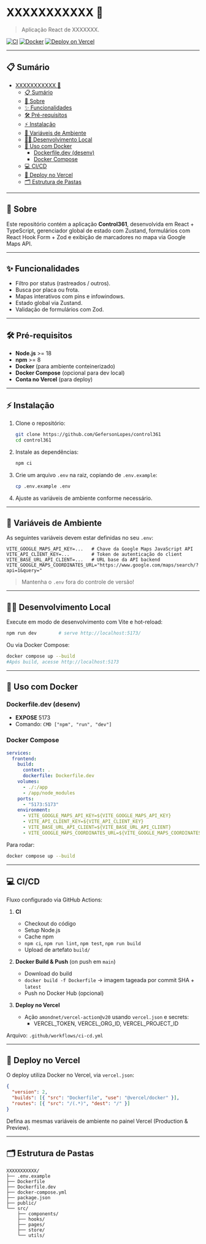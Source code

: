 # XXXXXXXXXXX 🚀

> Aplicação React de XXXXXXX.

[![CI](https://github.com/seu-usuario/control361/actions/workflows/ci-cd.yml/badge.svg)](https://github.com/seu-usuario/control361/actions/workflows/ci-cd.yml)
[![Docker](https://img.shields.io/badge/docker-ready-blue)](#docker)
[![Deploy on Vercel](https://vercel.com/button)](https://vercel.com/)

---

## 📋 Sumário

- [XXXXXXXXXXX 🚀](#xxxxxxxxxxx-)
  - [📋 Sumário](#-sumário)
  - [🧐 Sobre](#-sobre)
  - [✨ Funcionalidades](#-funcionalidades)
  - [🛠️ Pré-requisitos](#️-pré-requisitos)
  - [⚡ Instalação](#-instalação)
  - [🔑 Variáveis de Ambiente](#-variáveis-de-ambiente)
  - [🧑‍💻 Desenvolvimento Local](#-desenvolvimento-local)
  - [🐳 Uso com Docker](#-uso-com-docker)
    - [Dockerfile.dev (desenv)](#dockerfiledev-desenv)
    - [Docker Compose](#docker-compose)
  - [💻 CI/CD](#-cicd)
  - [🚀 Deploy no Vercel](#-deploy-no-vercel)
  - [🗂️ Estrutura de Pastas](#️-estrutura-de-pastas)

---

## 🧐 Sobre

Este repositório contém a aplicação **Control361**, desenvolvida em React + TypeScript, gerenciador global de estado com Zustand, formulários com React Hook Form + Zod e exibição de marcadores no mapa via Google Maps API.

---

## ✨ Funcionalidades

- Filtro por status (rastreados / outros).
- Busca por placa ou frota.
- Mapas interativos com pins e infowindows.
- Estado global via Zustand.
- Validação de formulários com Zod.

---

## 🛠️ Pré-requisitos

- **Node.js** >= 18
- **npm** >= 8
- **Docker** (para ambiente conteinerizado)
- **Docker Compose** (opcional para dev local)
- **Conta no Vercel** (para deploy)

---

## ⚡ Instalação

1. Clone o repositório:
   ```bash
   git clone https://github.com/GefersonLopes/control361
   cd control361
   ```
2. Instale as dependências:
   ```bash
   npm ci
   ```
3. Crie um arquivo `.env` na raiz, copiando de `.env.example`:
   ```bash
   cp .env.example .env
   ```
4. Ajuste as variáveis de ambiente conforme necessário.

---

## 🔑 Variáveis de Ambiente

As seguintes variáveis devem estar definidas no seu `.env`:

```dotenv
VITE_GOOGLE_MAPS_API_KEY=...   # Chave da Google Maps JavaScript API
VITE_API_CLIENT_KEY=...        # Token de autenticação do client
VITE_BASE_URL_API_CLIENT=...   # URL base da API backend
VITE_GOOGLE_MAPS_COORDINATES_URL="https://www.google.com/maps/search/?api=1&query="
```

> Mantenha o `.env` fora do controle de versão!

---

## 🧑‍💻 Desenvolvimento Local

Execute em modo de desenvolvimento com Vite e hot-reload:

```bash
npm run dev        # serve http://localhost:5173/
```

Ou via Docker Compose:

```bash
docker compose up --build
#Após build, acesse http://localhost:5173
```

---

## 🐳 Uso com Docker

### Dockerfile.dev (desenv)

- **EXPOSE** 5173
- Comando: `CMD ["npm", "run", "dev"]`

### Docker Compose

```yaml
services:
  frontend:
    build:
      context: .
      dockerfile: Dockerfile.dev
    volumes:
      - ./:/app
      - /app/node_modules
    ports:
      - "5173:5173"
    environment:
      - VITE_GOOGLE_MAPS_API_KEY=${VITE_GOOGLE_MAPS_API_KEY}
      - VITE_API_CLIENT_KEY=${VITE_API_CLIENT_KEY}
      - VITE_BASE_URL_API_CLIENT=${VITE_BASE_URL_API_CLIENT}
      - VITE_GOOGLE_MAPS_COORDINATES_URL=${VITE_GOOGLE_MAPS_COORDINATES_URL}
```

Para rodar:

```bash
docker compose up --build
```

---

## 💻 CI/CD

Fluxo configurado via GitHub Actions:

1. **CI**

   - Checkout do código
   - Setup Node.js
   - Cache npm
   - `npm ci`, `npm run lint`, `npm test`, `npm run build`
   - Upload de artefato `build/`

2. **Docker Build & Push** (on push em `main`)

   - Download do build
   - `docker build -f Dockerfile` → imagem tageada por commit SHA + `latest`
   - Push no Docker Hub (opcional)

3. **Deploy no Vercel**
   - Ação `amondnet/vercel-action@v20` usando `vercel.json` e secrets:
     - VERCEL_TOKEN, VERCEL_ORG_ID, VERCEL_PROJECT_ID

Arquivo: `.github/workflows/ci-cd.yml`

---

## 🚀 Deploy no Vercel

O deploy utiliza Docker no Vercel, via `vercel.json`:

```json
{
  "version": 2,
  "builds": [{ "src": "Dockerfile", "use": "@vercel/docker" }],
  "routes": [{ "src": "/(.*)", "dest": "/" }]
}
```

Defina as mesmas variáveis de ambiente no painel Vercel (Production & Preview).

---

## 🗂️ Estrutura de Pastas

```
XXXXXXXXXXX/
├── .env.example
├── Dockerfile
├── Dockerfile.dev
├── docker-compose.yml
├── package.json
├── public/
└── src/
    ├── components/
    ├── hooks/
    ├── pages/
    ├── store/
    └── utils/
```

